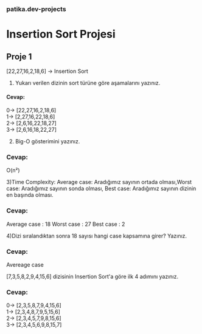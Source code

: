 ### patika.dev-projects

# Insertion Sort Projesi

## Proje 1

[22,27,16,2,18,6] -> Insertion Sort

1) Yukarı verilen dizinin sort türüne göre aşamalarını yazınız.

#### Cevap:

0-> [22,27,16,2,18,6] <br>
1-> [2,27,16,22,18,6] <br>
2-> [2,6,16,22,18,27] <br>
3-> [2,6,16,18,22,27] <br>

2) Big-O gösterimini yazınız.

### Cevap:
O(n²)

3)Time Complexity: Average case: Aradığımız sayının ortada olması,Worst case: Aradığımız sayının sonda olması, Best case: Aradığımız sayının dizinin en başında olması.

### Cevap:
Average case : 18
Worst case : 27
Best case : 2

4)Dizi sıralandıktan sonra 18 sayısı hangi case kapsamına girer? Yazınız.

### Cevap: 
Avereage case


[7,3,5,8,2,9,4,15,6] dizisinin Insertion Sort'a göre ilk 4 adımını yazınız.

### Cevap:
0-> [2,3,5,8,7,9,4,15,6] <br>
1-> [2,3,4,8,7,9,5,15,6] <br>
2-> [2,3,4,5,7,9,8,15,6] <br>
3-> [2,3,4,5,6,9,8,15,7] <br>
